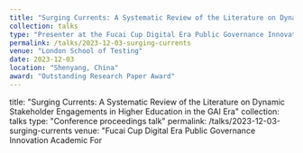 ```yaml
---
title: "Surging Currents: A Systematic Review of the Literature on Dynamic Stakeholder Engagements in Higher Education in the GAI Era"
collection: talks
type: "Presenter at the Fucai Cup Digital Era Public Governance Innovation Academic Forum and the 8th Public Management Graduate Student Academic Conference"
permalink: /talks/2023-12-03-surging-currents
venue: "London School of Testing"
date: 2023-12-03
location: "Shenyang, China"
award: "Outstanding Research Paper Award"
---
```


title: "Surging Currents: A Systematic Review of the Literature on Dynamic Stakeholder Engagements in Higher Education in the GAI Era"
collection: talks
type: "Conference proceedings talk"
permalink: /talks/2023-12-03-surging-currents
venue: "Fucai Cup Digital Era Public Governance Innovation Academic For
